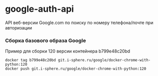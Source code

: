 # google-auth-api

API веб-версии Google.com по поиску по номеру телефона/почте при авторизации

### Сборка базового образа Google

Пример для сборки 120 версии контейнера b799e48c20bd
```shell
docker tag b799e48c20bd git.i-sphere.ru/google/docker-chrome-with-python:120
docker push git.i-sphere.ru/google/docker-chrome-with-python:120
```
